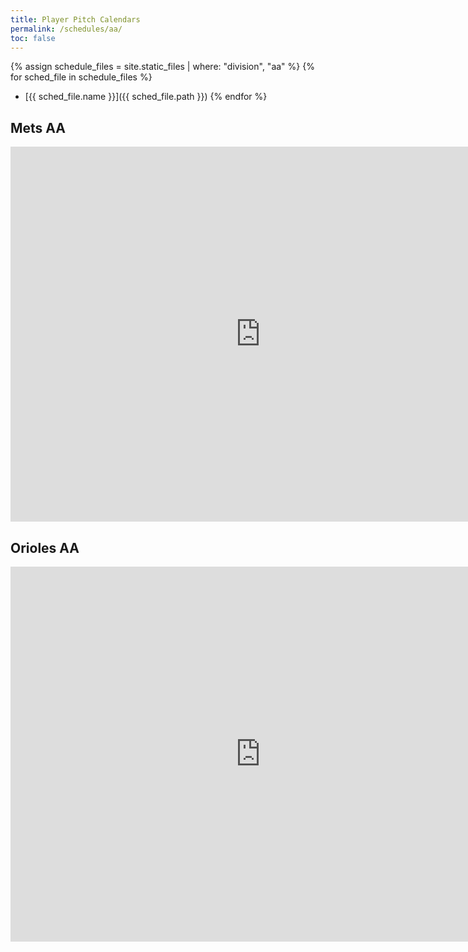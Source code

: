 ```yaml
---
title: Player Pitch Calendars
permalink: /schedules/aa/
toc: false
---
```


{% assign schedule_files = site.static_files | where: "division", "aa" %}
{% for sched_file in schedule_files %}
* [{{ sched_file.name }}]({{ sched_file.path }})
{% endfor %}

## Mets AA
<iframe src="https://calendar.google.com/calendar/embed?src=l2rnsf35sg8horuji8npfn5jpnsi2a9m%40import.calendar.google.com&ctz=America%2FLos_Angeles" style="border: 0" width="800" height="600" frameborder="0" scrolling="no"></iframe>

## Orioles AA
<iframe src="https://calendar.google.com/calendar/embed?src=auiha400doqffcfq9eg15jmu0ojkblcv%40import.calendar.google.com&ctz=America%2FLos_Angeles" style="border: 0" width="800" height="600" frameborder="0" scrolling="no"></iframe>
